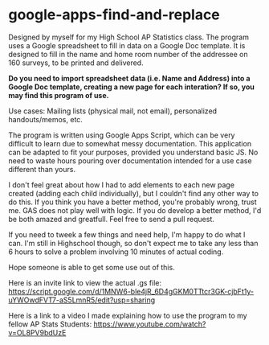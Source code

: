 # google-apps-find-and-replace
Designed by myself for my High School AP Statistics class. The program uses a Google spreadsheet to fill in data on a Google Doc template. It is designed to fill in the name and home room number of the addressee on 160 surveys, to be printed and delivered. 

<b>Do you need to import spreadsheet data (i.e. Name and Address) into a Google Doc template, creating a new page for each interation? If so, you may find this program of use.</b>

Use cases: Mailing lists (physical mail, not email), personalized handouts/memos, etc.

The program is written using Google Apps Script, which can be very difficult to learn due to somewhat messy documentation. This application can be adapted to fit your purposes, provided you understand basic JS. No need to waste hours pouring over documentation intended for a use case different than yours. 

I don't feel great about how I had to add elements to each new page created (adding each child individually), but I couldn't find any other way to do this. If you think you have a better method, you're probably wrong, trust me. GAS does not play well with logic. If you do develop a better method, I'd be both amazed and greatfull. Feel free to send a pull request.

If you need to tweek a few things and need help, I'm happy to do what I can. I'm still in Highschool though, so don't expect me to take any less than 6 hours to solve a problem involving 10 minutes of actual coding. 

Hope someone is able to get some use out of this.

Here is an invite link to view the actual .gs file: https://script.google.com/d/1MNW6-ble4jR_6D4gGKM0TTtcr3GK-cjbFt1y-uYWOwdFVT7-aS5LmnR5/edit?usp=sharing

Here is a link to a video I made explaining how to use the program to my fellow AP Stats Students: https://www.youtube.com/watch?v=OL8PV9bdUzE
